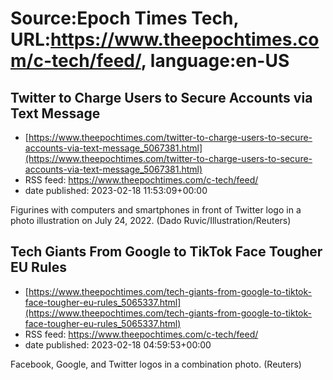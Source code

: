 # Source:Epoch Times Tech, URL:https://www.theepochtimes.com/c-tech/feed/, language:en-US

## Twitter to Charge Users to Secure Accounts via Text Message
 - [https://www.theepochtimes.com/twitter-to-charge-users-to-secure-accounts-via-text-message_5067381.html](https://www.theepochtimes.com/twitter-to-charge-users-to-secure-accounts-via-text-message_5067381.html)
 - RSS feed: https://www.theepochtimes.com/c-tech/feed/
 - date published: 2023-02-18 11:53:09+00:00

Figurines with computers and smartphones in front of Twitter logo in a photo illustration on July 24, 2022. (Dado Ruvic/Illustration/Reuters)

## Tech Giants From Google to TikTok Face Tougher EU Rules
 - [https://www.theepochtimes.com/tech-giants-from-google-to-tiktok-face-tougher-eu-rules_5065337.html](https://www.theepochtimes.com/tech-giants-from-google-to-tiktok-face-tougher-eu-rules_5065337.html)
 - RSS feed: https://www.theepochtimes.com/c-tech/feed/
 - date published: 2023-02-18 04:59:53+00:00

Facebook, Google, and Twitter logos in a combination photo. (Reuters)

